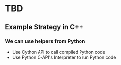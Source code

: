 # TBD

## Example Strategy in C++

### We can use helpers from Python
- Use Cython API to call compiled Python code
- Use Python C-API's Interpreter to run Python code

